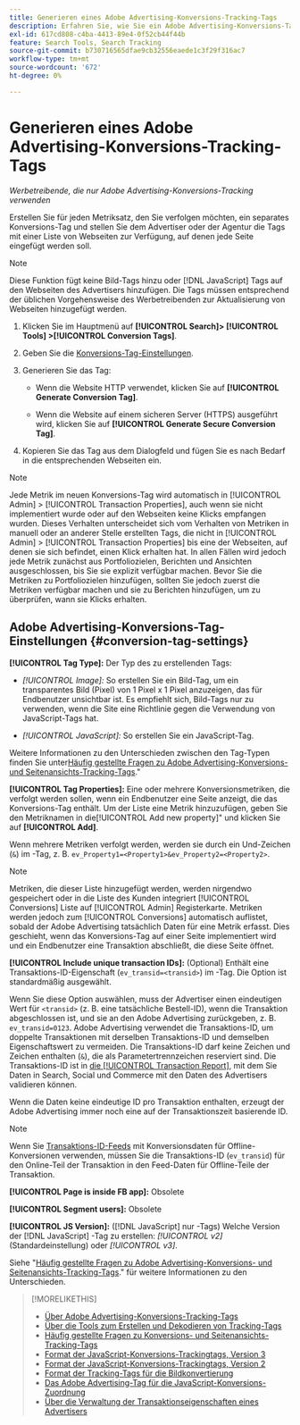 ```yaml
---
title: Generieren eines Adobe Advertising-Konversions-Tracking-Tags
description: Erfahren Sie, wie Sie ein Adobe Advertising-Konversions-Tag erstellen, um Ihre Konversionsereignisse zu verfolgen.
exl-id: 617cd808-c4ba-4413-89e4-0f52cb44f44b
feature: Search Tools, Search Tracking
source-git-commit: b730716565dfae9cb32556eaede1c3f29f316ac7
workflow-type: tm+mt
source-wordcount: '672'
ht-degree: 0%

---
```


# Generieren eines Adobe Advertising-Konversions-Tracking-Tags

*Werbetreibende, die nur Adobe Advertising-Konversions-Tracking verwenden*

Erstellen Sie für jeden Metriksatz, den Sie verfolgen möchten, ein separates Konversions-Tag und stellen Sie dem Advertiser oder der Agentur die Tags mit einer Liste von Webseiten zur Verfügung, auf denen jede Seite eingefügt werden soll.

>[!NOTE]
>
>Diese Funktion fügt keine Bild-Tags hinzu oder [!DNL JavaScript] Tags auf den Webseiten des Advertisers hinzufügen. Die Tags müssen entsprechend der üblichen Vorgehensweise des Werbetreibenden zur Aktualisierung von Webseiten hinzugefügt werden.

1. Klicken Sie im Hauptmenü auf **[!UICONTROL Search]> [!UICONTROL Tools] >[!UICONTROL Conversion Tags]**.

1. Geben Sie die [Konversions-Tag-Einstellungen](#conversion-tag-settings).

1. Generieren Sie das Tag:

   * Wenn die Website HTTP verwendet, klicken Sie auf **[!UICONTROL Generate Conversion Tag]**.

   * Wenn die Website auf einem sicheren Server (HTTPS) ausgeführt wird, klicken Sie auf **[!UICONTROL Generate Secure Conversion Tag]**.

1. Kopieren Sie das Tag aus dem Dialogfeld und fügen Sie es nach Bedarf in die entsprechenden Webseiten ein.

>[!NOTE]
>
>Jede Metrik im neuen Konversions-Tag wird automatisch in [!UICONTROL Admin] > [!UICONTROL Transaction Properties], auch wenn sie nicht implementiert wurde oder auf den Webseiten keine Klicks empfangen wurden. Dieses Verhalten unterscheidet sich vom Verhalten von Metriken in manuell oder an anderer Stelle erstellten Tags, die nicht in [!UICONTROL Admin] > [!UICONTROL Transaction Properties] bis eine der Webseiten, auf denen sie sich befindet, einen Klick erhalten hat. In allen Fällen wird jedoch jede Metrik zunächst aus Portfoliozielen, Berichten und Ansichten ausgeschlossen, bis Sie sie explizit verfügbar machen. Bevor Sie die Metriken zu Portfoliozielen hinzufügen, sollten Sie jedoch zuerst die Metriken verfügbar machen und sie zu Berichten hinzufügen, um zu überprüfen, wann sie Klicks erhalten.

## Adobe Advertising-Konversions-Tag-Einstellungen {#conversion-tag-settings}

**[!UICONTROL Tag Type]:** Der Typ des zu erstellenden Tags:

* *[!UICONTROL Image]:* So erstellen Sie ein Bild-Tag, um ein transparentes Bild (Pixel) von 1 Pixel x 1 Pixel anzuzeigen, das für Endbenutzer unsichtbar ist. Es empfiehlt sich, Bild-Tags nur zu verwenden, wenn die Site eine Richtlinie gegen die Verwendung von JavaScript-Tags hat.

* *[!UICONTROL JavaScript]:* So erstellen Sie ein JavaScript-Tag.

Weitere Informationen zu den Unterschieden zwischen den Tag-Typen finden Sie unter[Häufig gestellte Fragen zu Adobe Advertising-Konversions- und Seitenansichts-Tracking-Tags](/help/search-social-commerce/tracking/faqs-conversion-page-view-tracking-tags.md).&quot;

**[!UICONTROL Tag Properties]:** Eine oder mehrere Konversionsmetriken, die verfolgt werden sollen, wenn ein Endbenutzer eine Seite anzeigt, die das Konversions-Tag enthält. Um der Liste eine Metrik hinzuzufügen, geben Sie den Metriknamen in die[!UICONTROL Add new property]&quot; und klicken Sie auf **[!UICONTROL Add]**.

Wenn mehrere Metriken verfolgt werden, werden sie durch ein Und-Zeichen (`&`) im -Tag, z. B. `ev_Property1=<Property1>&ev_Property2=<Property2>`.

>[!NOTE]
>
>Metriken, die dieser Liste hinzugefügt werden, werden nirgendwo gespeichert oder in die Liste des Kunden integriert [!UICONTROL Conversions] Liste auf [!UICONTROL Admin] Registerkarte. Metriken werden jedoch zum [!UICONTROL Conversions] automatisch auflistet, sobald der Adobe Advertising tatsächlich Daten für eine Metrik erfasst. Dies geschieht, wenn das Konversions-Tag auf einer Seite implementiert wird und ein Endbenutzer eine Transaktion abschließt, die diese Seite öffnet.

**[!UICONTROL Include unique transaction IDs]:** (Optional) Enthält eine Transaktions-ID-Eigenschaft (`ev_transid=<transid>`) im -Tag. Die Option ist standardmäßig ausgewählt.

Wenn Sie diese Option auswählen, muss der Advertiser einen eindeutigen Wert für `<transid>` (z. B. eine tatsächliche Bestell-ID), wenn die Transaktion abgeschlossen ist, und sie an den Adobe Advertising zurückgeben, z. B. `ev_transid=0123`. Adobe Advertising verwendet die Transaktions-ID, um doppelte Transaktionen mit derselben Transaktions-ID und demselben Eigenschaftswert zu vermeiden. Die Transaktions-ID darf keine Zeichen und Zeichen enthalten (`&`), die als Parametertrennzeichen reserviert sind. Die Transaktions-ID ist in [die [!UICONTROL Transaction Report]](/help/search-social-commerce/reports/management/basic-advanced/transaction-report.md), mit dem Sie Daten in Search, Social und Commerce mit den Daten des Advertisers validieren können.

Wenn die Daten keine eindeutige ID pro Transaktion enthalten, erzeugt der Adobe Advertising immer noch eine auf der Transaktionszeit basierende ID.

>[!NOTE]
>
>Wenn Sie [Transaktions-ID-Feeds](/help/search-social-commerce/tracking/feed-transaction-id.md) mit Konversionsdaten für Offline-Konversionen verwenden, müssen Sie die Transaktions-ID (`ev_transid`) für den Online-Teil der Transaktion in den Feed-Daten für Offline-Teile der Transaktion.

**[!UICONTROL Page is inside FB app]:** Obsolete

**[!UICONTROL Segment users]:** Obsolete

**[!UICONTROL JS Version]:** ([!DNL JavaScript] nur -Tags) Welche Version der [!DNL JavaScript] -Tag zu erstellen: *[!UICONTROL v2]* (Standardeinstellung) oder *[!UICONTROL v3]*.

Siehe &quot;[Häufig gestellte Fragen zu Adobe Advertising-Konversions- und Seitenansichts-Tracking-Tags](/help/search-social-commerce/tracking/faqs-conversion-page-view-tracking-tags.md).&quot; für weitere Informationen zu den Unterschieden.

>[!MORELIKETHIS]
>
>* [Über Adobe Advertising-Konversions-Tracking-Tags](/help/search-social-commerce/tracking/conversion-tracking-advertising.md)
>* [Über die Tools zum Erstellen und Dekodieren von Tracking-Tags](tracking-tools-about.md)
>* [Häufig gestellte Fragen zu Konversions- und Seitenansichts-Tracking-Tags](/help/search-social-commerce/tracking/faqs-conversion-page-view-tracking-tags.md)
>* [Format der JavaScript-Konversions-Trackingtags, Version 3](/help/search-social-commerce/tracking/format-conversion-tag-jsv3.md)
>* [Format der JavaScript-Konversions-Trackingtags, Version 2](/help/search-social-commerce/tracking/format-conversion-tag-jsv2.md)
>* [Format der Tracking-Tags für die Bildkonvertierung](/help/search-social-commerce/tracking/format-conversion-tag-image.md)
>* [Das Adobe Advertising-Tag für die JavaScript-Konversions-Zuordnung](/help/search-social-commerce/tracking/itp-conversion-mapping-tag.md)
>* [Über die Verwaltung der Transaktionseigenschaften eines Advertisers](/help/search-social-commerce/admin/transaction-properties/transaction-property-about.md)
